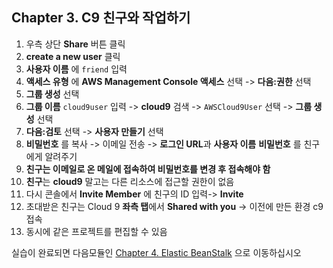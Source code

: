 ## Chapter 3. C9 친구와 작업하기
1. 우측 상단 **Share** 버튼 클릭
1. **create a new user** 클릭
1. **사용자 이름** 에 `friend` 입력
1. **액세스 유형** 에 **AWS Management Console 액세스** 선택 -> **다음:권한** 선택
1. **그룹 생성** 선택
1. **그룹 이름** `cloud9user` 입력 -> **cloud9** 검색 -> `AWSCloud9User` 선택 -> **그룹 생성** 선택
1. **다음:검토** 선택 -> **사용자 만들기** 선택
1. **비밀번호** 를 복사 -> 이메일 전송 -> **로그인 URL**과 **사용자 이름** **비밀번호** 를 친구에게 알려주기
1. **친구는 이메일로 온 메일에 접속하여 비밀번호를 변경 후 접속해야 함**
1. **친구**는 **cloud9** 말고는 다른 리소스에 접근할 권한이 없음
1. 다시 콘솔에서 **Invite Member** 에 친구의 ID 입력-> **Invite**
1. 초대받은 친구는 Cloud 9 **좌측 탭**에서 **Shared with you** -> 이전에 만든 환경 c9 접속
1. 동시에 같은 프로젝트를 편집할 수 있음

실습이 완료되면 다음모듈인 [Chapter 4. Elastic BeanStalk](../4_eb/README.md) 으로 이동하십시오
